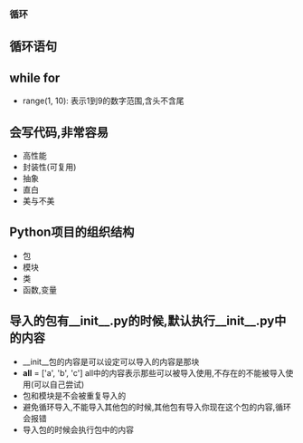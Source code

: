 ### 循环

## 循环语句

## while for
 * range(1, 10): 表示1到9的数字范围,含头不含尾
## 会写代码,非常容易
 * 高性能
 * 封装性(可复用)
 * 抽象
 * 直白
 * 美与不美
 
## Python项目的组织结构
 * 包
 * 模块
 * 类 
 * 函数,变量
 
## 导入的包有__init__.py的时候,默认执行__init__.py中的内容
 * __init__包的内容是可以设定可以导入的内容是那块
 * __all__ = ['a', 'b', 'c'] all中的内容表示那些可以被导入使用,不存在的不能被导入使用(可以自己尝试)
 * 包和模块是不会被重复导入的
 * 避免循环导入,不能导入其他包的时候,其他包有导入你现在这个包的内容,循环会报错
 * 导入包的时候会执行包中的内容